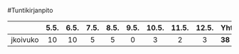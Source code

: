 #Tuntikirjanpito

|         |  5.5. |  6.5. |  7.5. |  8.5. |  9.5. | 10.5. | 11.5. | 12.5. | Yht.     |
| ------- | :---: | :---: | :---: | :---: | :---: | :---: | :---: | :---: | -------- |
|jkoivuko |  10   |   10  |   5   |   5   |   0   |   3   |   2   |   3   | **38**   |
